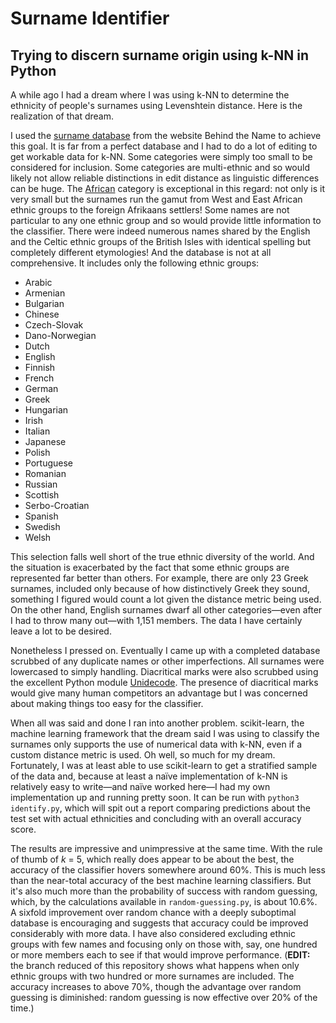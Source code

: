 # Surname Identifier
## Trying to discern surname origin using k-NN in Python

A while ago I had a dream where I was using k-NN to determine the ethnicity of
people's surnames using Levenshtein distance. Here is the realization of that
dream.

I used the [surname database](https://surnames.behindthename.com) from the
website Behind the Name to achieve this goal. It is far from a perfect
database and I had to do a lot of editing to get workable data for k-NN. Some
categories were simply too small to be considered for inclusion. Some
categories are multi-ethnic and so would likely not allow reliable distinctions
in edit distance as linguistic differences can be huge. The
[African](https://surnames.behindthename.com/names/usage/african) category is
exceptional in this regard: not only is it very small but the surnames run the
gamut from West and East African ethnic groups to the foreign Afrikaans
settlers! Some names are not particular to any one ethnic group and so would
provide little information to the classifier. There were indeed numerous names
shared by the English and the Celtic ethnic groups of the British Isles with
identical spelling but completely different etymologies! And the database is
not at all comprehensive. It includes only the following ethnic groups:

* Arabic
* Armenian
* Bulgarian
* Chinese
* Czech-Slovak
* Dano-Norwegian
* Dutch
* English
* Finnish
* French
* German
* Greek
* Hungarian
* Irish
* Italian
* Japanese
* Polish
* Portuguese
* Romanian
* Russian
* Scottish
* Serbo-Croatian
* Spanish
* Swedish
* Welsh

This selection falls well short of the true ethnic diversity of the world. And
the situation is exacerbated by the fact that some ethnic groups are
represented far better than others. For example, there are only 23 Greek
surnames, included only because of how distinctively Greek they sound,
something I figured would count a lot given the distance metric being used. On
the other hand, English surnames dwarf all other categories—even after I had to
throw many out—with 1,151 members. The data I have certainly leave a lot to be
desired.

Nonetheless I pressed on. Eventually I came up with a completed database
scrubbed of any duplicate names or other imperfections. All surnames were
lowercased to simply handling. Diacritical marks were also scrubbed using the
excellent Python module [Unidecode](https://pypi.org/project/Unidecode/). The
presence of diacritical marks would give many human competitors an advantage
but I was concerned about making things too easy for the classifier.

When all was said and done I ran into another problem. scikit-learn, the
machine learning framework that the dream said I was using to classify the
surnames only supports the use of numerical data with k-NN, even if a custom
distance metric is used. Oh well, so much for my dream. Fortunately, I was at
least able to use scikit-learn to get a stratified sample of the data and,
because at least a naïve implementation of k-NN is relatively easy to
write—and naïve worked here—I had my own implementation up and running pretty
soon. It can be run with `python3 identify.py`, which will spit out a report
comparing predictions about the test set with actual ethnicities and
concluding with an overall accuracy score.

The results are impressive and unimpressive at the same time. With the rule of
thumb of *k* = 5, which really does appear to be about the best, the accuracy
of the classifier hovers somewhere around 60%. This is much less than the
near-total accuracy of the best machine learning classifiers. But it's also
much more than the probability of success with random guessing, which, by the
calculations available in `random-guessing.py`, is about 10.6%. A sixfold
improvement over random chance with a deeply suboptimal database is
encouraging and suggests that accuracy could be improved considerably with
more data. I have also considered excluding ethnic groups with few names and
focusing only on those with, say, one hundred or more members each to see if
that would improve performance. (**EDIT:** the branch reduced of this
repository shows what happens when only ethnic groups with two hundred or more
surnames are included. The accuracy increases to above 70%, though the
advantage over random guessing is diminished: random guessing is now effective
over 20% of the time.)

